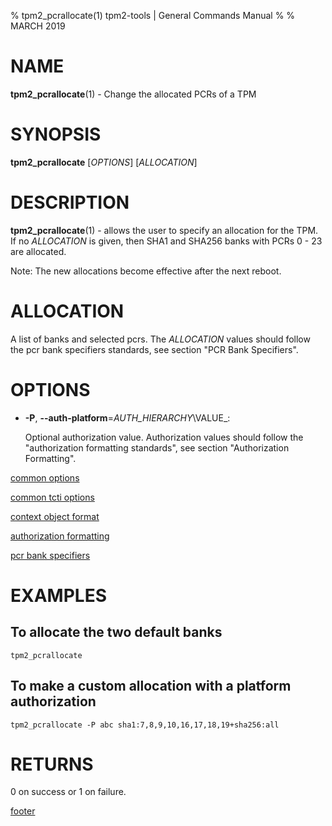 % tpm2_pcrallocate(1) tpm2-tools | General Commands Manual
%
% MARCH 2019

# NAME

**tpm2_pcrallocate**(1) - Change the allocated PCRs of a TPM

# SYNOPSIS

**tpm2_pcrallocate** [*OPTIONS*] [*ALLOCATION*]

# DESCRIPTION

**tpm2_pcrallocate**(1) - allows the user to specify an allocation for the TPM.
If no *ALLOCATION* is given, then SHA1 and SHA256 banks with PCRs 0 - 23 are
allocated.

Note: The new allocations become effective after the next reboot.

# ALLOCATION

A list of banks and selected pcrs. The _ALLOCATION_ values should 
follow the pcr bank specifiers standards, see section "PCR Bank Specifiers".


# OPTIONS

  * **-P**, **--auth-platform**=_AUTH\_HIERARCHY_\VALUE_:

    Optional authorization value. Authorization values should follow the
    "authorization formatting standards", see section "Authorization Formatting".

[common options](common/options.md)

[common tcti options](common/tcti.md)

[context object format](common/ctxobj.md)

[authorization formatting](common/authorizations.md)

[pcr bank specifiers](common/pcr.md)

# EXAMPLES

## To allocate the two default banks
```
tpm2_pcrallocate
```
## To make a custom allocation with a platform authorization
```
tpm2_pcrallocate -P abc sha1:7,8,9,10,16,17,18,19+sha256:all
```

# RETURNS

0 on success or 1 on failure.

[footer](common/footer.md)
